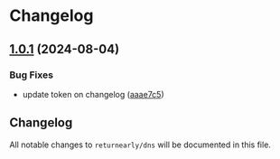 # Changelog

## [1.0.1](https://github.com/returnearly/dns/compare/v1.0.0...v1.0.1) (2024-08-04)


### Bug Fixes

* update token on changelog ([aaae7c5](https://github.com/returnearly/dns/commit/aaae7c5e2ea612f3f867fe4041861dbcbe99abaf))

## Changelog

All notable changes to `returnearly/dns` will be documented in this file.
